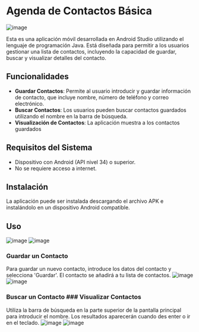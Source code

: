 # Agenda de Contactos Básica
![image](https://github.com/VivianaCuaspa/project_contact_book/assets/119900830/3a7bf6c2-9f52-411a-b7fc-b991ecb7c840)

Esta es una aplicación móvil desarrollada en Android Studio utilizando el lenguaje de programación Java. Está diseñada para permitir a los usuarios gestionar una lista de contactos, incluyendo la capacidad de guardar, buscar y visualizar detalles del contacto.

## Funcionalidades

- **Guardar Contactos**: Permite al usuario introducir y guardar información de contacto, que incluye nombre, número de teléfono y correo electrónico.
- **Buscar Contactos**: Los usuarios pueden buscar contactos guardados utilizando el nombre en la barra de búsqueda.
- **Visualización de Contactos**: La aplicación muestra a los contactos guardados

## Requisitos del Sistema

- Dispositivo con Android (API nivel 34) o superior.
- No se requiere acceso a internet.

## Instalación

La aplicación puede ser instalada descargando el archivo APK e instalándolo en un dispositivo Android compatible. 

## Uso
![image](https://github.com/VivianaCuaspa/project_contact_book/assets/119900830/9efec0b2-43d9-4e87-8726-004ed3d0dd5a)
![image](https://github.com/VivianaCuaspa/project_contact_book/assets/119900830/fd695789-43a8-45ca-867d-d51bbbdf78e2)


### Guardar un Contacto
Para guardar un nuevo contacto, introduce los datos del contacto y selecciona 'Guardar'. El contacto se añadirá a tu lista de contactos.
![image](https://github.com/VivianaCuaspa/project_contact_book/assets/119900830/2717ae24-6aa5-45d6-896c-d57d25771b1f)
![image](https://github.com/VivianaCuaspa/project_contact_book/assets/119900830/8147b118-ca2f-4bae-889a-b2752a61fb75)

### Buscar un Contacto ### Visualizar Contactos
Utiliza la barra de búsqueda en la parte superior de la pantalla principal para introducir el nombre. Los resultados aparecerán cuando des enter o ir en el teclado.
![image](https://github.com/VivianaCuaspa/project_contact_book/assets/119900830/7cc76b3b-60a1-4f02-803e-93bb9130adc4)
![image](https://github.com/VivianaCuaspa/project_contact_book/assets/119900830/ece620bb-bfbb-4ff1-bd14-e6cc505073a6)

